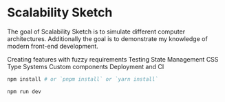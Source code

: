 
# Scalability Sketch

The goal of Scalability Sketch is to simulate different computer architectures. Additionally the goal is to demonstrate my knowledge of modern front-end development.



Creating features with fuzzy requirements
Testing
State Management
CSS
Type Systems
Custom components
Deployment and CI



```bash
npm install # or `pnpm install` or `yarn install`
```
```bash
npm run dev
```